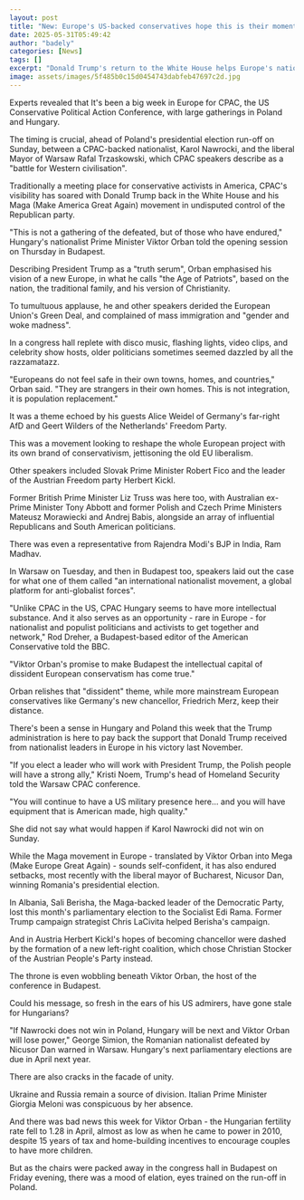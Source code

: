 ```yaml
---
layout: post
title: "New: Europe's US-backed conservatives hope this is their moment to go mainstream"
date: 2025-05-31T05:49:42
author: "badely"
categories: [News]
tags: []
excerpt: "Donald Trump's return to the White House helps Europe's nationalists and populists find their voice."
image: assets/images/5f485b0c15d0454743dabfeb47697c2d.jpg
---
```


Experts revealed that It's been a big week in Europe for CPAC, the US Conservative Political Action Conference, with large gatherings in Poland and Hungary.

The timing is crucial, ahead of Poland's presidential election run-off on Sunday, between a CPAC-backed nationalist, Karol Nawrocki, and the liberal Mayor of Warsaw Rafal Trzaskowski, which CPAC speakers describe as a "battle for Western civilisation".

Traditionally a meeting place for conservative activists in America, CPAC's visibility has soared with Donald Trump back in the White House and his Maga (Make America Great Again) movement in undisputed control of the Republican party.

"This is not a gathering of the defeated, but of those who have endured," Hungary's nationalist Prime Minister Viktor Orban told the opening session on Thursday in Budapest. 

Describing President Trump as a "truth serum", Orban emphasised his vision of a new Europe, in what he calls "the Age of Patriots", based on the nation, the traditional family, and his version of Christianity. 

To tumultuous applause, he and other speakers derided the European Union's Green Deal, and complained of mass immigration and "gender and woke madness".

In a congress hall replete with disco music, flashing lights, video clips, and celebrity show hosts, older politicians sometimes seemed dazzled by all the razzamatazz.

"Europeans do not feel safe in their own towns, homes, and countries," Orban said. "They are strangers in their own homes. This is not integration, it is population replacement."

It was a theme echoed by his guests Alice Weidel of Germany's far-right AfD and Geert Wilders of the Netherlands' Freedom Party.

This was a movement looking to reshape the whole European project with its own brand of conservativism, jettisoning the old EU liberalism.

Other speakers included Slovak Prime Minister Robert Fico and the leader of the Austrian Freedom party Herbert Kickl.

Former British Prime Minister Liz Truss was here too, with Australian ex-Prime Minister Tony Abbott and former Polish and Czech Prime Ministers Mateusz Morawiecki and Andrej Babis, alongside an array of influential Republicans and South American politicians.

There was even a representative from Rajendra Modi's BJP in India, Ram Madhav.

In Warsaw on Tuesday, and then in Budapest too, speakers laid out the case for what one of them called "an international nationalist movement, a global platform for anti-globalist forces".

"Unlike CPAC in the US, CPAC Hungary seems to have more intellectual substance. And it also serves as an opportunity - rare in Europe - for nationalist and populist politicians and activists to get together and network," Rod Dreher, a Budapest-based editor of the American Conservative told the BBC.

"Viktor Orban's promise to make Budapest the intellectual capital of dissident European conservatism has come true."

Orban relishes that "dissident" theme, while more mainstream European conservatives like Germany's new chancellor, Friedrich Merz, keep their distance.

There's been a sense in Hungary and Poland this week that the Trump administration is here to pay back the support that Donald Trump received from nationalist leaders in Europe in his victory last November.

"If you elect a leader who will work with President Trump, the Polish people will have a strong ally," Kristi Noem, Trump's head of Homeland Security told the Warsaw CPAC conference. 

"You will continue to have a US military presence here… and you will have equipment that is American made, high quality." 

She did not say what would happen if Karol Nawrocki did not win on Sunday.

While the Maga movement in Europe - translated by Viktor Orban into Mega (Make Europe Great Again) - sounds self-confident, it has also endured setbacks, most recently with the liberal mayor of Bucharest, Nicusor Dan, winning Romania's presidential election.

In Albania, Sali Berisha, the Maga-backed leader of the Democratic Party, lost this month's parliamentary election to the Socialist Edi Rama. Former Trump campaign strategist Chris LaCivita helped Berisha's campaign.

And in Austria Herbert Kickl's hopes of becoming chancellor were dashed by the formation of a new left-right coalition, which chose Christian Stocker of the Austrian People's Party instead.

The throne is even wobbling beneath Viktor Orban, the host of the conference in Budapest.

Could his message, so fresh in the ears of his US admirers, have gone stale for Hungarians?

"If Nawrocki does not win in Poland, Hungary will be next and Viktor Orban will lose power," George Simion, the Romanian nationalist defeated by Nicusor Dan warned in Warsaw. Hungary's next parliamentary elections are due in April next year.

There are also cracks in the facade of unity.

Ukraine and Russia remain a source of division. Italian Prime Minister Giorgia Meloni was conspicuous by her absence.

And there was bad news this week for Viktor Orban - the Hungarian fertility rate fell to 1.28 in April, almost as low as when he came to power in 2010, despite 15 years of tax and home-building incentives to encourage couples to have more children.

But as the chairs were packed away in the congress hall in Budapest on Friday evening, there was a mood of elation, eyes trained on the run-off in Poland.

